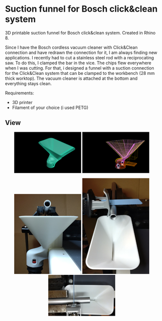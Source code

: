 # Suction funnel for Bosch click&clean system
3D printable suction funnel for Bosch click&amp;clean system. Created in Rhino 8.

Since I have the Bosch cordless vacuum cleaner with Click&Clean connection and have redrawn the connection for it, I am always finding new applications. 
I recently had to cut a stainless steel rod with a reciprocating saw. To do this, I clamped the bar in the vice. The chips flew everywhere when I was cutting. 
For that, i designed a funnel with a suction connection for the Click&Clean system that can be clamped to the workbench (28 mm thick worktop). The vacuum cleaner is attached at the bottom and everything stays clean.

Requirements:
* 3D printer 
* Filament of your choice (i used PETG)

## View
<p align="center">
<img src="Trichter1.png" width="220"> 
<img src="Trichter2.png" width="220"> 
</p> 
<p align="center">  
<img src="IMG_20250119_120112.jpg" width="220">
<img src="IMG_20250119_120306.jpg" width="220">
<img src="IMG_20250119_120359.jpg" width="220">  
</p> 
